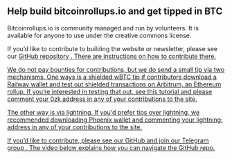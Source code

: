 ## Help build bitcoinrollups.io and get tipped in BTC

Bitcoinrollups.io is community managed and run by volunteers. It is available for anyone to use under the creative commons license.

If you’d like to contribute to building the website or newsletter, please see our <u> [GitHub repository](https://github.com/januszgrze/bitcoinrollups/blob/main/contribute.md) <u>. There are instructions on how to contribute there.

We do not pay bounties for contributions, but we do send a small tip via two mechanisms. One ways is a shielded wBTC tip if contributors download a Railway wallet and test out shielded transactions on Arbitrum, an Ethereum rollup. If you’re interested in testing that out, see this tutorial and please comment your 0zk address in any of your contributions to the site.

The other way is via lightning. If you'd prefer tips over lightning, we recommended downloading Phoenix wallet and commenting your lightning: address in any of your contributions to the site.

If you’d like to contribute, please see our <u> [GitHub](https://github.com/januszgrze/bitcoinrollups/blob/main/contribute.md) and join our <u> [Telegram group](https://t.me/+8rv-1I2gkmQ4ZmJh) <u>. The video below explains how you can navigate the GitHub repo.

